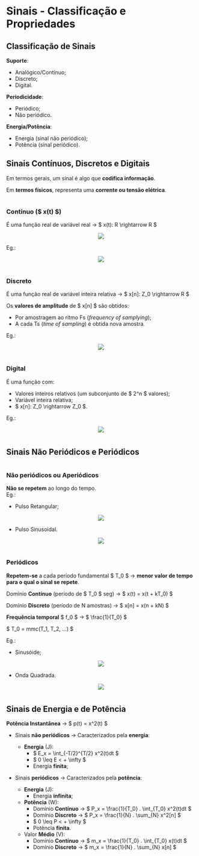 # __Sinais - Classificação e Propriedades__

## __Classificação de Sinais__

__Suporte__:
* Analógico/Contínuo;
* Discreto;
* Digital.

__Periodicidade__:
* Periódico;
* Não periódico.

__Energia/Potência__:
* Energia (sinal não periódico);
* Potência (sinal periódico).

## __Sinais Contínuos, Discretos e Digitais__
Em termos gerais, um sinal é algo que __codifica informação__.

Em __termos físicos__, representa uma __corrente ou tensão elétrica__.

#

### __Contínuo ($ x(t) $)__

É uma função real de variável real -> $ x(t): R \rightarrow R $

<div align=center> 

![](https://github.com/VascostaIsel/isel-leic-docs/blob/main/4th%20Semester/CD/Sinais%20-%20Classifica%C3%A7%C3%A3o%20e%20Propriedades/imgs/Sinal-Cont%C3%ADnuo.png)

</div>

Eg.:

<div align=center> 

![](https://github.com/VascostaIsel/isel-leic-docs/blob/main/4th%20Semester/CD/Sinais%20-%20Classifica%C3%A7%C3%A3o%20e%20Propriedades/imgs/Sinal-Cont%C3%ADnuo.png)

</div>

#

### __Discreto__

É uma função real de variável inteira relativa -> $ x[n]: Z_0 \rightarrow R $

Os __valores de amplitude__ de $ x[n] $ são obtidos:

* Por amostragem ao ritmo Fs (_frequency of samplying_);
* A cada Ts (_time of sampling_) é obtida nova amostra.

Eg.:

<div align=center> 

![](https://github.com/VascostaIsel/isel-leic-docs/blob/main/4th%20Semester/CD/Sinais%20-%20Classifica%C3%A7%C3%A3o%20e%20Propriedades/imgs/Sinal-Cont%C3%ADnuo.png)

</div>

#

### __Digital__

É uma função com:
* Valores inteiros relativos (um subconjunto de $ 2^n $ valores);
* Variável inteira relativa;
* $ x[n]: Z_0 \rightarrow Z_0 $.

Eg.:

<div align=center> 

![](https://github.com/VascostaIsel/isel-leic-docs/blob/main/4th%20Semester/CD/Sinais%20-%20Classifica%C3%A7%C3%A3o%20e%20Propriedades/imgs/Sinal-Cont%C3%ADnuo.png)

</div>

#

## __Sinais Não Periódicos e Periódicos__

#

### __Não periódicos ou Aperiódicos__
__Não se repetem__ ao longo do tempo.    
Eg.:
* Pulso Retangular;
<div align=center> 

![](https://github.com/VascostaIsel/isel-leic-docs/blob/main/4th%20Semester/CD/Sinais%20-%20Classifica%C3%A7%C3%A3o%20e%20Propriedades/imgs/Sinal-Cont%C3%ADnuo.png)

</div>

* Pulso Sinusoidal.
<div align=center> 

![](https://github.com/VascostaIsel/isel-leic-docs/blob/main/4th%20Semester/CD/Sinais%20-%20Classifica%C3%A7%C3%A3o%20e%20Propriedades/imgs/Sinal-Cont%C3%ADnuo.png)

</div>

#

###  __Periódicos__
__Repetem-se__ a cada período fundamental $ T_0 $ -> __menor valor de tempo para o qual o sinal se repete__. 

Domínio __Contínuo__ (período de $ T_0 $ seg) -> $ x(t) = x(t + kT_0) $

Domínio __Discreto__ (período de N amostras) -> $ x[n] = x(n + kN) $

__Frequência temporal__ $ f_0 $ -> $ \frac{1}{T_0} $

$ T_0 = mmc(T_1, T_2, ...) $

Eg.:
* Sinusóide;
<div align=center> 

![](https://github.com/VascostaIsel/isel-leic-docs/blob/main/4th%20Semester/CD/Sinais%20-%20Classifica%C3%A7%C3%A3o%20e%20Propriedades/imgs/Sinal-Cont%C3%ADnuo.png)

</div>

* Onda Quadrada.
<div align=center> 

![](https://github.com/VascostaIsel/isel-leic-docs/blob/main/4th%20Semester/CD/Sinais%20-%20Classifica%C3%A7%C3%A3o%20e%20Propriedades/imgs/Sinal-Cont%C3%ADnuo.png)

</div>

#

## __Sinais de Energia e de Potência__

__Potência Instantânea__ -> $ p(t) = x^2(t) $

* Sinais __não periódicos__ -> Caracterizados pela __energia__:
    * __Energia__ (J):
        * $ E_x =  \int_{-T/2}^{T/2} x^2(t)dt $
        * $ 0 \leq E < + \infty $
        * Energia __finita__;
    
* Sinais __periódicos__ -> Caracterizados pela __potência__:
    * __Energia__ (J):
        * Energia __infinita__;
    * __Potência__ (W):
        * Domínio __Contínuo__ -> $ P_x = \frac{1}{T_0} . \int_{T_0} x^2(t)dt $
        * Domínio __Discreto__ -> $ P_x = \frac{1}{N} . \sum_{N} x^2[n] $
        * $ 0 \leq P < + \infty $
        * Potência __finita__.
    * Valor __Médio__ (V):
        * Domínio __Contínuo__ -> $ m_x = \frac{1}{T_0} . \int_{T_0} x(t)dt $
        * Domínio __Discreto__ -> $ m_x = \frac{1}{N} . \sum_{N} x[n] $    